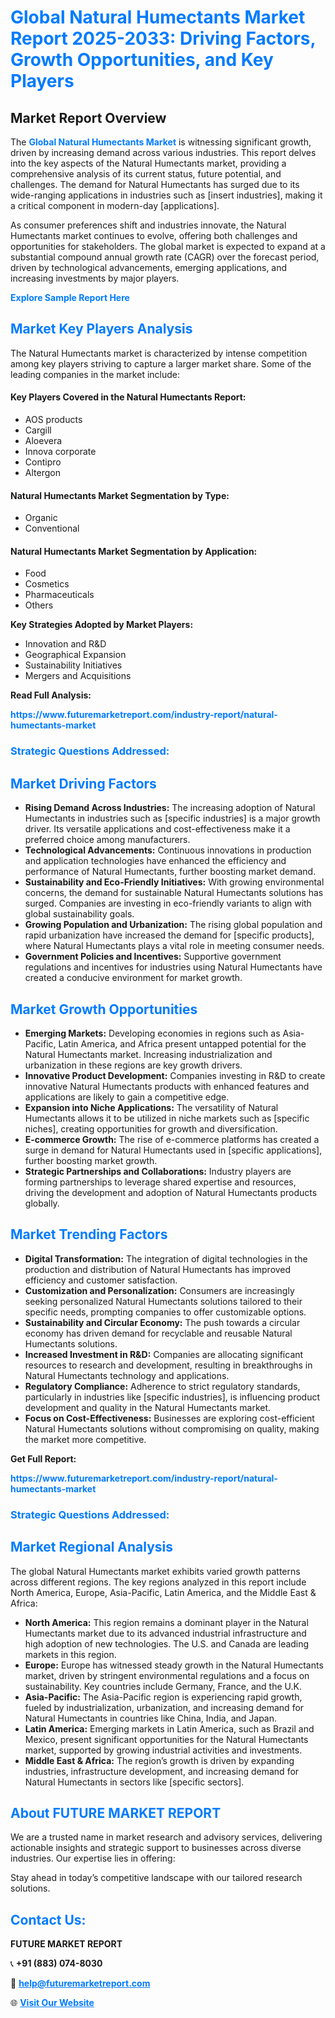 <h1 style="color: #007BFF;">Global Natural Humectants Market Report 2025-2033: Driving Factors, Growth Opportunities, and Key Players</h1>

<section id="overview">
<h2>Market Report Overview</h2>
<p>The <a href="https://www.futuremarketreport.com/industry-report/natural-humectants-market" style="color: #007BFF; text-decoration: none;"><strong>Global Natural Humectants Market</strong></a> is witnessing significant growth, driven by increasing demand across various industries. This report delves into the key aspects of the Natural Humectants market, providing a comprehensive analysis of its current status, future potential, and challenges. The demand for Natural Humectants has surged due to its wide-ranging applications in industries such as [insert industries], making it a critical component in modern-day [applications].</p>
<p>As consumer preferences shift and industries innovate, the Natural Humectants market continues to evolve, offering both challenges and opportunities for stakeholders. The global market is expected to expand at a substantial compound annual growth rate (CAGR) over the forecast period, driven by technological advancements, emerging applications, and increasing investments by major players.</p>
</section>

<section id="overview">
<p><a href="https://www.futuremarketreport.com/request-sample/reportId=91617" style="color: #007BFF; text-decoration: none;"><strong>Explore Sample Report Here</strong></a></p>
</section>

<section id="key-players">
<h2 style="color: #007BFF;">Market Key Players Analysis</h2>
<p>The Natural Humectants market is characterized by intense competition among key players striving to capture a larger market share. Some of the leading companies in the market include:</p>
<h4>Key Players Covered in the Natural Humectants Report:</h4>
<ul><li>AOS products</li><li>Cargill</li><li>Aloevera</li><li>Innova corporate</li><li>Contipro</li><li>Altergon</li></ul>
<h4>Natural Humectants Market Segmentation by Type:</h4>
<ul><li>Organic</li><li>Conventional</li></ul>

<h4>Natural Humectants Market Segmentation by Application:</h4>
<ul><li>Food</li><li>Cosmetics</li><li>Pharmaceuticals</li><li>Others</li></ul>
<p><strong>Key Strategies Adopted by Market Players:</strong></p>
<ul>
<li>Innovation and R&D</li>
<li>Geographical Expansion</li>
<li>Sustainability Initiatives</li>
<li>Mergers and Acquisitions</li>
</ul>
</section>

<section>
<p><strong>Read Full Analysis: </strong></p><a href="https://www.futuremarketreport.com/industry-report/natural-humectants-market" style="color: #007BFF; text-decoration: none;"><strong>https://www.futuremarketreport.com/industry-report/natural-humectants-market</strong></a>
<h3 style="color: #007BFF;">Strategic Questions Addressed:</h3>
</section>

<section id="driving-factors">
<h2 style="color: #007BFF;">Market Driving Factors</h2>
<ul>
<li><strong>Rising Demand Across Industries:</strong> The increasing adoption of Natural Humectants in industries such as [specific industries] is a major growth driver. Its versatile applications and cost-effectiveness make it a preferred choice among manufacturers.</li>
<li><strong>Technological Advancements:</strong> Continuous innovations in production and application technologies have enhanced the efficiency and performance of Natural Humectants, further boosting market demand.</li>
<li><strong>Sustainability and Eco-Friendly Initiatives:</strong> With growing environmental concerns, the demand for sustainable Natural Humectants solutions has surged. Companies are investing in eco-friendly variants to align with global sustainability goals.</li>
<li><strong>Growing Population and Urbanization:</strong> The rising global population and rapid urbanization have increased the demand for [specific products], where Natural Humectants plays a vital role in meeting consumer needs.</li>
<li><strong>Government Policies and Incentives:</strong> Supportive government regulations and incentives for industries using Natural Humectants have created a conducive environment for market growth.</li>
</ul>
</section>

<section id="growth-opportunities">
<h2 style="color: #007BFF;">Market Growth Opportunities</h2>
<ul>
<li><strong>Emerging Markets:</strong> Developing economies in regions such as Asia-Pacific, Latin America, and Africa present untapped potential for the Natural Humectants market. Increasing industrialization and urbanization in these regions are key growth drivers.</li>
<li><strong>Innovative Product Development:</strong> Companies investing in R&D to create innovative Natural Humectants products with enhanced features and applications are likely to gain a competitive edge.</li>
<li><strong>Expansion into Niche Applications:</strong> The versatility of Natural Humectants allows it to be utilized in niche markets such as [specific niches], creating opportunities for growth and diversification.</li>
<li><strong>E-commerce Growth:</strong> The rise of e-commerce platforms has created a surge in demand for Natural Humectants used in [specific applications], further boosting market growth.</li>
<li><strong>Strategic Partnerships and Collaborations:</strong> Industry players are forming partnerships to leverage shared expertise and resources, driving the development and adoption of Natural Humectants products globally.</li>
</ul>
</section>

<section id="trending-factors">
<h2 style="color: #007BFF;">Market Trending Factors</h2>
<ul>
<li><strong>Digital Transformation:</strong> The integration of digital technologies in the production and distribution of Natural Humectants has improved efficiency and customer satisfaction.</li>
<li><strong>Customization and Personalization:</strong> Consumers are increasingly seeking personalized Natural Humectants solutions tailored to their specific needs, prompting companies to offer customizable options.</li>
<li><strong>Sustainability and Circular Economy:</strong> The push towards a circular economy has driven demand for recyclable and reusable Natural Humectants solutions.</li>
<li><strong>Increased Investment in R&D:</strong> Companies are allocating significant resources to research and development, resulting in breakthroughs in Natural Humectants technology and applications.</li>
<li><strong>Regulatory Compliance:</strong> Adherence to strict regulatory standards, particularly in industries like [specific industries], is influencing product development and quality in the Natural Humectants market.</li>
<li><strong>Focus on Cost-Effectiveness:</strong> Businesses are exploring cost-efficient Natural Humectants solutions without compromising on quality, making the market more competitive.</li>
</ul>
</section>

<section>
<p><strong>Get Full Report: </strong></p><a href="https://www.futuremarketreport.com/industry-report/natural-humectants-market" style="color: #007BFF; text-decoration: none;"><strong>https://www.futuremarketreport.com/industry-report/natural-humectants-market</strong></a>
<h3 style="color: #007BFF;">Strategic Questions Addressed:</h3>
</section>


<section id="regional-analysis">
<h2 style="color: #007BFF;">Market Regional Analysis</h2>
<p>The global Natural Humectants market exhibits varied growth patterns across different regions. The key regions analyzed in this report include North America, Europe, Asia-Pacific, Latin America, and the Middle East & Africa:</p>
<ul>
<li><strong>North America:</strong> This region remains a dominant player in the Natural Humectants market due to its advanced industrial infrastructure and high adoption of new technologies. The U.S. and Canada are leading markets in this region.</li>
<li><strong>Europe:</strong> Europe has witnessed steady growth in the Natural Humectants market, driven by stringent environmental regulations and a focus on sustainability. Key countries include Germany, France, and the U.K.</li>
<li><strong>Asia-Pacific:</strong> The Asia-Pacific region is experiencing rapid growth, fueled by industrialization, urbanization, and increasing demand for Natural Humectants in countries like China, India, and Japan.</li>
<li><strong>Latin America:</strong> Emerging markets in Latin America, such as Brazil and Mexico, present significant opportunities for the Natural Humectants market, supported by growing industrial activities and investments.</li>
<li><strong>Middle East & Africa:</strong> The region’s growth is driven by expanding industries, infrastructure development, and increasing demand for Natural Humectants in sectors like [specific sectors].</li>
</ul>
</section>

<footer>
<h2 style="color: #007BFF;">About FUTURE MARKET REPORT</h2>
<p>We are a trusted name in market research and advisory services, delivering actionable insights and strategic support to businesses across diverse industries. Our expertise lies in offering:</p>

<p>Stay ahead in today’s competitive landscape with our tailored research solutions.</p>

<h2 style="color: #007BFF;">Contact Us:</h2>
<p><strong>FUTURE MARKET REPORT</strong></p>
<p>📞 <strong>+91 (883) 074-8030</strong></p>
<p>📧 <strong><a href="mailto:help@futuremarketreport.com" style="color: #007BFF;">help@futuremarketreport.com</a></strong></p>
<p>🌐 <strong><a href="https://www.futuremarketreport.com/" style="color: #007BFF;">Visit Our Website</a></strong></p>
</footer>